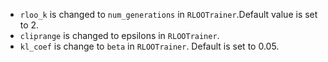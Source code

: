 - `rloo_k` is changed to `num_generations` in `RLOOTrainer`.Default value is set to 2.
- `cliprange` is changed to epsilons in `RLOOTrainer`.
- `kl_coef` is change to `beta` in `RLOOTrainer`. Default is set to 0.05. 